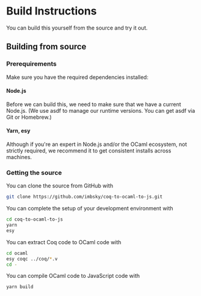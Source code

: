 # Build Instructions

You can build this yourself from the source and try it out.

## Building from source

### Prerequirements

Make sure you have the required dependencies installed:

#### Node.js

Before we can build this, we need to make sure that we have a current Node.js.
(We use asdf to manage our runtime versions. You can get asdf via Git or
Homebrew.)

#### Yarn, esy

Although if you're an expert in Node.js and/or the OCaml ecosystem, not strictly
required, we recommend it to get consistent installs across machines.

### Getting the source

You can clone the source from GitHub with

```bash
git clone https://github.com/imbsky/coq-to-ocaml-to-js.git
```

You can complete the setup of your development environment with

```bash
cd coq-to-ocaml-to-js
yarn
esy
```

You can extract Coq code to OCaml code with

```bash
cd ocaml
esy coqc ../coq/*.v
cd -
```

You can compile OCaml code to JavaScript code with

```bash
yarn build
```
